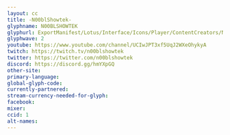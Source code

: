 ```yaml
---
layout: cc
title: -N00blShowtek-
glyphname: N00BLSHOWTEK
glyphurl: ExportManifest/Lotus/Interface/Icons/Player/ContentCreators/N00blShowtek.png
glyphwave: 2
youtube: https://www.youtube.com/channel/UCIwJPT3xf5UqJ2WXeOhykyA
twitch: https://twitch.tv/n00blshowtek
twitter: https://twitter.com/n00blshowtek
discord: https://discord.gg/hmYXpGQ
other-site:
primary-language:
global-glyph-code:
currently-partnered:
stream-currency-needed-for-glyph:
facebook:
mixer:
ccid: 1
alt-names:
---
```

